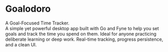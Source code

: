 # Goalodoro
A Goal-Focused Time Tracker. <br>
A simple yet powerful desktop app built with Go and Fyne to help you set goals and track the time you spend on them. Ideal for anyone practicing deliberate learning or deep work. Real-time tracking, progress persistence, and a clean UI.